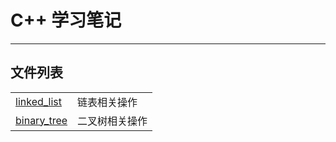 # C++ 学习笔记
----------
## 文件列表
<table>
	<tr>
		<td><a href="https://github.com/linconz/study_cpp/blob/master/linked_list/">linked_list</a></td>
		<td>链表相关操作</td>
	</tr>
	<tr>
		<td><a href="https://github.com/linconz/study_cpp/blob/master/binary_tree/">binary_tree</a></td>
		<td>二叉树相关操作</td>
	</tr>
</table>
